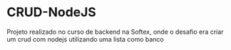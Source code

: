 # CRUD-NodeJS
Projeto realizado no curso de backend na Softex, onde o desafio era criar um crud com nodejs utilizando uma lista como banco

